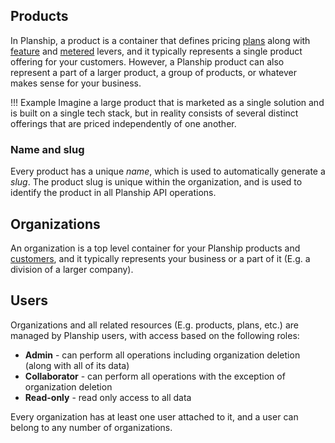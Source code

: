 ## Products

In Planship, a product is a container that defines pricing [plans](/concepts/plans) along with [feature](/concepts/feature-levers) and [metered](/concepts/metered-levers) levers, and it typically represents a single product offering for your customers. However, a Planship product can also represent a part of a larger product, a group of products, or whatever makes sense for your business.

!!! Example
    Imagine a large product that is marketed as a single solution and is built on a single tech stack, but in reality consists of several distinct offerings that are priced independently of one another.

### Name and slug

Every product has a unique _name_, which is used to automatically generate a _slug_. The product slug is unique within the organization, and is used to identify the product in all Planship API operations.

## Organizations

An organization is a top level container for your Planship products and [customers](/concepts/customers), and it typically represents your business or a part of it (E.g. a division of a larger company).

## Users

Organizations and all related resources (E.g. products, plans, etc.) are managed by Planship users, with access based on the following roles:

- **Admin** - can perform all operations including organization deletion (along with all of its data)
- **Collaborator** - can perform all operations with the exception of organization deletion
- **Read-only** - read only access to all data

Every organization has at least one user attached to it, and a user can belong to any number of organizations.
